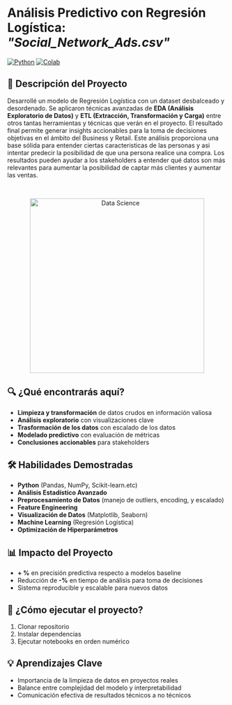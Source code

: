 # Análisis Predictivo con Regresión Logística: *"Social_Network_Ads.csv"* <br>


[![Python](https://img.shields.io/badge/Python-3.7%2B-blue?logo=python)](https://www.python.org/)
[![Colab](https://colab.research.google.com/assets/colab-badge.svg)](https://colab.research.google.com/github/tu_usuario/tu_repositorio/blob/main/RedNeuronalBasicaConCapasOcultas.ipynb)
<br>

## 📌 Descripción del Proyecto
Desarrollé un modelo de Regresión Logística con un dataset desbalceado y desordenado. Se aplicaron técnicas avanzadas de **EDA (Análisis Exploratorio de Datos)** y 
**ETL (Extracción, Transformación y Carga)** entre otros tantas herramientas y técnicas que verán en el proyecto.
El resultado final permite generar insights accionables para la toma de decisiones objetivas en el ámbito del Business y Retail.
Este análisis proporciona una base sólida para entender ciertas caracteristicas de las personas y asi intentar predecir la posibilidad de que una persona realice una compra.
Los resultados pueden ayudar a los stakeholders a entender qué datos son más relevantes para aumentar la posibilidad de captar más clientes y aumentar las ventas.<br>

<br>
<p align="center">
  <a href="https://postimg.cc/G9DhXMRF" target="_blank">
    <img src="https://i.postimg.cc/SQT2N5tv/compra.png" alt="Data Science" width="400">
  </a>
</p>



## 🔍 ¿Qué encontrarás aquí?
- **Limpieza y transformación** de datos crudos en información valiosa
- **Análisis exploratorio** con visualizaciones clave
- **Trasformación de los datos** con escalado de los datos
- **Modelado predictivo** con evaluación de métricas
- **Conclusiones accionables** para stakeholders

## 🛠 Habilidades Demostradas
- **Python** (Pandas, NumPy, Scikit-learn.etc)
- **Análisis Estadístico Avanzado**
- **Preprocesamiento de Datos** (manejo de outliers, encoding, y escalado)
- **Feature Engineering**
- **Visualización de Datos** (Matplotlib, Seaborn)
- **Machine Learning** (Regresión Logística)
- **Optimización de Hiperparámetros**

## 📊 Impacto del Proyecto
- **+ %** en precisión predictiva respecto a modelos baseline
- Reducción de **-%** en tiempo de análisis para toma de decisiones
- Sistema reproducible y escalable para nuevos datos


## 🚀 ¿Cómo ejecutar el proyecto?
1. Clonar repositorio
2. Instalar dependencias
3. Ejecutar notebooks en orden numérico

## 💡 Aprendizajes Clave
- Importancia de la limpieza de datos en proyectos reales
- Balance entre complejidad del modelo y interpretabilidad
- Comunicación efectiva de resultados técnicos a no técnicos
